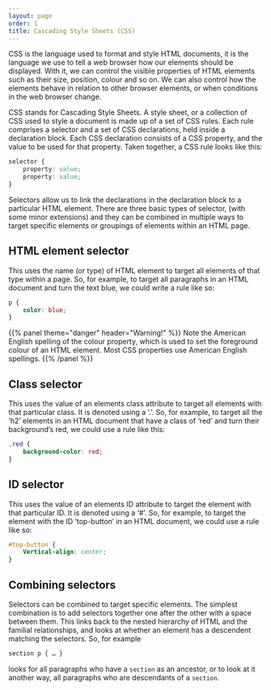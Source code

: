 ```yaml
---
layout: page
order: 1
title: Cascading Style Sheets (CSS)
---
```


CSS is the language used to format and style HTML documents, it is the language we use to tell a web browser how our elements should be displayed. With it, we can control the visible properties of HTML elements such as their size, position, colour and so on. We can also control how the elements behave in relation to other browser elements, or when conditions in the web browser change.

CSS stands for Cascading Style Sheets. A style sheet, or a collection of CSS used to style a document is made up of a set of CSS rules. Each rule comprises a selector and a set of CSS declarations, held inside a declaration block. Each CSS declaration consists of a CSS property, and the value to be used for that property. Taken together, a CSS rule looks like this:

```css
selector {
    property: value;
    property: value;
}
```

Selectors allow us to link the declarations in the declaration block to a particular HTML element. There are three basic types of selector, (with some minor extensions) and they can be combined in multiple ways to target specific elements or groupings of elements within an HTML page.


## HTML element selector

This uses the name (or type) of HTML element to target all elements of that type within a page. So, for example, to target all paragraphs in an HTML document and turn the text blue, we could write a rule like so:

```css
p {
    color: blue;
}
```
{{% panel theme="danger" header="Warning!"  %}}
Note the American English spelling of the colour property, which is used to set the foreground colour of an HTML element. Most CSS properties use American English spellings.
{{% /panel %}}

## Class selector
This uses the value of an elements class attribute to target all elements with that particular class. It is denoted using a ‘.’. So, for example, to target all the ‘h2’ elements in an HTML document that have a class of ‘red’ and turn their background’s red, we could use a rule like this:

```css
.red {
    background-color: red;
}
```

## ID selector
This uses the value of an elements ID attribute to target the element with that particular ID. It is denoted using a ‘#’. So, for example, to target the element with the ID ‘top-button’ in an HTML document, we could use a rule like so:

```css
#top-button {
    Vertical-align: center;
}
```

## Combining selectors

Selectors can be combined to target specific elements. The simplest combination is to add selectors together one after the other with a space between them. This links back to the nested hierarchy of HTML and the familial relationships, and looks at whether an element has a descendent matching the selectors. So, for example

```css
section p { … }
```

looks for all paragraphs who have a `section` as an ancestor, or to look at it another way, all paragraphs who are descendants of a `section`.